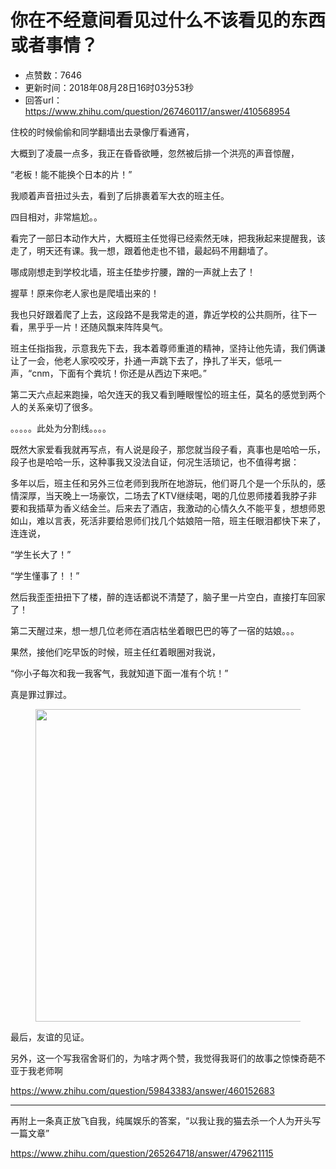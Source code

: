 # 你在不经意间看见过什么不该看见的东西或者事情？
- 点赞数：7646
- 更新时间：2018年08月28日16时03分53秒
- 回答url：https://www.zhihu.com/question/267460117/answer/410568954
<body>
 <p data-pid="xJ0EgqwY">住校的时候偷偷和同学翻墙出去录像厅看通宵，</p>
 <p data-pid="Jt_Rwiq6">大概到了凌晨一点多，我正在昏昏欲睡，忽然被后排一个洪亮的声音惊醒，</p>
 <p data-pid="DIjQt4mP">“老板！能不能换个日本的片！”</p>
 <p data-pid="K-P5NHrk">我顺着声音扭过头去，看到了后排裹着军大衣的班主任。</p>
 <p data-pid="BzbvvkLQ">四目相对，非常尴尬。。</p>
 <p data-pid="A5uaKNb4">看完了一部日本动作大片，大概班主任觉得已经索然无味，把我揪起来提醒我，该走了，明天还有课。我一想，跟着他走也不错，最起码不用翻墙了。</p>
 <p data-pid="zdCSOOC7">哪成刚想走到学校北墙，班主任垫步拧腰，蹭的一声就上去了！</p>
 <p data-pid="n4SVA8Nd">握草！原来你老人家也是爬墙出来的！</p>
 <p data-pid="STMn3BPC">我也只好跟着爬了上去，这段路不是我常走的道，靠近学校的公共厕所，往下一看，黑乎乎一片！还随风飘来阵阵臭气。</p>
 <p data-pid="O8SBwfRC">班主任指指我，示意我先下去，我本着尊师重道的精神，坚持让他先请，我们俩谦让了一会，他老人家咬咬牙，扑通一声跳下去了，挣扎了半天，低吼一声，“cnm，下面有个粪坑！你还是从西边下来吧。”</p>
 <p data-pid="PIpkMim1">第二天六点起来跑操，哈欠连天的我又看到睡眼惺忪的班主任，莫名的感觉到两个人的关系亲切了很多。</p>
 <p data-pid="_UHxS0pP">。。。。。此处为分割线。。。。</p>
 <p data-pid="jA01gfdD">既然大家爱看我就再写点，有人说是段子，那您就当段子看，真事也是哈哈一乐，段子也是哈哈一乐，这种事我又没法自证，何况生活琐记，也不值得考据：</p>
 <p data-pid="ut-hAqhF">多年以后，班主任和另外三位老师到我所在地游玩，他们哥几个是一个乐队的，感情深厚，当天晚上一场豪饮，二场去了KTV继续喝，喝的几位恩师搂着我脖子非要和我插草为香义结金兰。后来去了酒店，我激动的心情久久不能平复，想想师恩如山，难以言表，死活非要给恩师们找几个姑娘陪一陪，班主任眼泪都快下来了，连连说，</p>
 <p data-pid="Q45Dq5EW">“学生长大了！”</p>
 <p data-pid="pN4xxB67">“学生懂事了！！”</p>
 <p data-pid="o7gGKwol">然后我歪歪扭扭下了楼，醉的连话都说不清楚了，脑子里一片空白，直接打车回家了！</p>
 <p data-pid="KMY_zRUh">第二天醒过来，想一想几位老师在酒店枯坐着眼巴巴的等了一宿的姑娘。。。</p>
 <p data-pid="SZI75c_v">果然，接他们吃早饭的时候，班主任红着眼圈对我说，</p>
 <p data-pid="jjx6zLQg">“你小子每次和我一我客气，我就知道下面一准有个坑！”</p>
 <p data-pid="zo0dE4LL">真是罪过罪过。</p>
 <figure data-size="normal">
  <img src="https://pic1.zhimg.com/50/v2-0b3e0bb2fe5b6eecf302316087d70864_720w.jpg?source=1940ef5c" data-rawwidth="500" data-rawheight="730" data-size="normal" data-original-token="v2-03750f9ba8237a62357b473153807d86" data-default-watermark-src="https://pic1.zhimg.com/50/v2-d9734e5847073ecca813a666f22ba558_720w.jpg?source=1940ef5c" class="origin_image zh-lightbox-thumb" width="500" data-original="https://picx.zhimg.com/v2-0b3e0bb2fe5b6eecf302316087d70864_r.jpg?source=1940ef5c">
 </figure>
 <p data-pid="gTV-UFzY">最后，友谊的见证。</p>
 <p data-pid="KFiFLB_R">另外，这一个写我宿舍哥们的，为啥才两个赞，我觉得我哥们的故事之惊悚奇葩不亚于我老师啊</p>
 <p data-pid="PN5ek-D1"><a href="https://www.zhihu.com/question/59843383/answer/460152683" class="internal"><span class="invisible">https://www.</span><span class="visible">zhihu.com/question/5984</span><span class="invisible">3383/answer/460152683</span><span class="ellipsis"></span></a></p>
 <hr>
 <p data-pid="0Lbhzpn5">再附上一条真正放飞自我，纯属娱乐的答案，“以我让我的猫去杀一个人为开头写一篇文章”</p>
 <p data-pid="2Il1y4WS"><a href="https://www.zhihu.com/question/265264718/answer/479621115" class="internal"><span class="invisible">https://www.</span><span class="visible">zhihu.com/question/2652</span><span class="invisible">64718/answer/479621115</span><span class="ellipsis"></span></a></p>
</body>